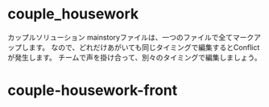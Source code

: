 # couple_housework
カップルソリューション
mainstoryファイルは、一つのファイルで全てマークアップします。
なので、どれだけあがいても同じタイミングで編集するとConflictが発生します。
チームで声を掛け合って、別々のタイミングで編集しましょう。
# couple-housework-front
